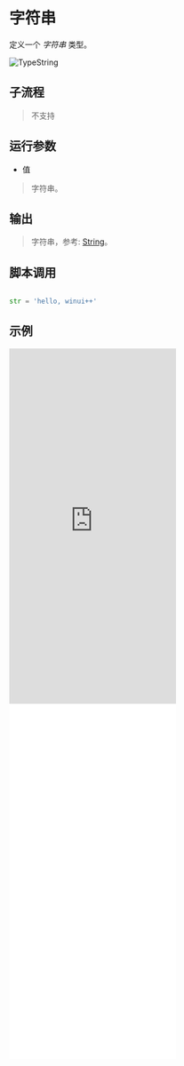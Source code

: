 # 字符串 
定义一个 *字符串* 类型。

![TypeString](./images/03.png ':size=90%')

## 子流程
> 不支持


## 运行参数

* 值
> 字符串。


## 输出

> 字符串，参考: [String](./types/String.md)。    


## 脚本调用

```python

str = 'hello, winui++'

```

## 示例

<iframe type="text/html" height="640px" src="https://www.youtube.com/embed/iEeZ2nc7I38" frameborder="0"></iframe>

<iframe src="//player.bilibili.com/player.html?bvid=BV11XkCYyEJX&page=1&autoplay=0" height='640px' scrolling="no" frameborder="no" framespacing="0" allowfullscreen="true"></iframe>
